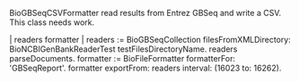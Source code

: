 BioGBSeqCSVFormatter read results from Entrez GBSeq and write a CSV. This class needs work.

| readers formatter |
readers := BioGBSeqCollection filesFromXMLDirectory: BioNCBIGenBankReaderTest testFilesDirectoryName.
readers parseDocuments.
formatter := BioFileFormatter formatterFor: 'GBSeqReport'.
formatter 
	exportFrom: readers 
	interval: (16023 to: 16262).
